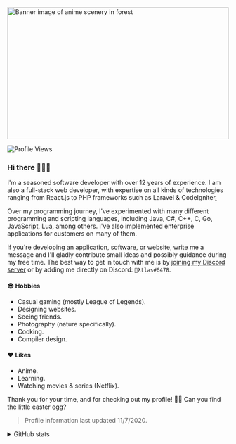 <img alt="Banner image of anime scenery in forest" height="300px" width="100%" src="https://i.pinimg.com/originals/7a/7d/cf/7a7dcfa6474ec4cbfa81113eebe3c0dc.jpg" />

![Profile Views](https://komarev.com/ghpvc/?username=atlx)

### Hi there 🙋🏻‍♂️

I'm a seasoned software developer with over 12 years of experience. I am also a full-stack web developer, with expertise on all kinds of technologies ranging from React.js to PHP frameworks such as Laravel & CodeIgniter[.](https://discord.gg/H3eMUXp)

Over my programming journey, I've experimented with many different programming and scripting languages, including Java, C#, C++, C, Go, JavaScript, Lua, among others. I've also implemented enterprise applications for customers on many of them.

If you're developing an application, software, or website, write me a message and I'll gladly contribute small ideas and possibly guidance during my free time. The best way to get in touch with me is by [joining my Discord server](https://discord.gg/H3eMUXp) or by adding me directly on Discord: `🌌λtlas#6478`.

#### 😎 Hobbies

* Casual gaming (mostly League of Legends).
* Designing websites.
* Seeing friends.
* Photography (nature specifically).
* Cooking.
* Compiler design.

#### ❤️ Likes

* Anime.
* Learning.
* Watching movies & series (Netflix).

Thank you for your time, and for checking out my profile! 🐱‍👤 Can you find the little easter egg?

> Profile information last updated 11/7/2020.

<details>
  <summary>GitHub stats</summary>
  <br/>
  
  [![Atlas' GitHub stats](https://github-readme-stats.vercel.app/api?username=atlx&bg_color=30,e96443,904e95&title_color=fff&text_color=fff)](https://github.com/anuraghazra/github-readme-stats)

  [![Atlas' top languages](https://github-readme-stats.vercel.app/api/top-langs/?username=atlx&langs_count=10&layout=compact)](https://github.com/anuraghazra/github-readme-stats)
</details>
